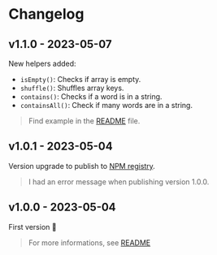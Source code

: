 # Changelog

## v1.1.0 - 2023-05-07

New helpers added:

-   `isEmpty()`: Checks if array is empty.
-   `shuffle()`: Shuffles array keys.
-   `contains()`: Checks if a word is in a string.
-   `containsAll()`: Check if many words are in a string.

> Find example in the [README](README.md) file.

## v1.0.1 - 2023-05-04

Version upgrade to publish to [NPM registry](https://www.npmjs.com/package/helpers-ts).

> I had an error message when publishing version 1.0.0.

## v1.0.0 - 2023-05-04

First version 🚀

> For more informations, see [README](README.md)
